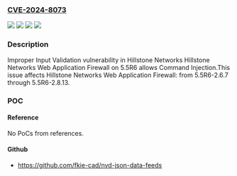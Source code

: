 ### [CVE-2024-8073](https://cve.mitre.org/cgi-bin/cvename.cgi?name=CVE-2024-8073)
![](https://img.shields.io/static/v1?label=Product&message=Hillstone%20Networks%20Web%20Application%20Firewall&color=blue)
![](https://img.shields.io/static/v1?label=Version&message=2.6.7%20&color=brightgreen)
![](https://img.shields.io/static/v1?label=Version&message=5.5r6-2.6.7%20&color=brightgreen)
![](https://img.shields.io/static/v1?label=Vulnerability&message=CWE-20%20Improper%20Input%20Validation&color=brightgreen)

### Description

Improper Input Validation vulnerability in Hillstone Networks Hillstone Networks Web Application Firewall on 5.5R6 allows Command Injection.This issue affects Hillstone Networks Web Application Firewall: from 5.5R6-2.6.7 through 5.5R6-2.8.13.

### POC

#### Reference
No PoCs from references.

#### Github
- https://github.com/fkie-cad/nvd-json-data-feeds

